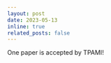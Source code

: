 ```yaml
---
layout: post
date: 2023-05-13
inline: true
related_posts: false
---
```


One paper is accepted by TPAMI!
